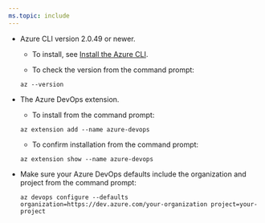 ```yaml
---
ms.topic: include
---
```


* Azure CLI version 2.0.49 or newer.

  * To install, see [Install the Azure CLI](https://docs.microsoft.com/en-us/cli/azure/install-azure-cli).

  * To check the version from the command prompt:

  ```
  az --version
  ```

* The Azure DevOps extension.

  * To install from the command prompt:

  ```
  az extension add --name azure-devops
  ```
  * To confirm installation from the command prompt:

  ```
  az extension show --name azure-devops
  ```

* Make sure your Azure DevOps defaults include the organization and project from the command prompt:
 
  ```
  az devops configure --defaults organization=https://dev.azure.com/your-organization project=your-project
  ```

